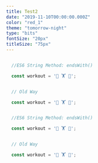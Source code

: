 ```yaml
---
title: Test2
date: "2019-11-10T00:00:00.000Z"
color: "red_1"
theme: "tomorrow-night"
type: "bits"
fontSize: "20px"
titleSize: "75px"
---
```

<row margin>

  <column margin>

  <snippet type="javascript">

  ```javascript

    //ES6 String Method: endsWith()

    const workout = '🏃 🏋️ 💪';

  ```

  </snippet>

  <snippet type="javascript">

  ```javascript

    // Old Way

    const workout = '🏃 🏋️ 💪';

  ```

  </snippet>
  </column>

  <column margin>

  <snippet type="javascript">

  ```javascript

    //ES6 String Method: endsWith()

    const workout = '🏃 🏋️ 💪';

  ```

  </snippet>

  <snippet type="javascript">

  ```javascript

    // Old Way

    const workout = '🏃 🏋️ 💪';

  ```

  </snippet>
  </column>

</row>